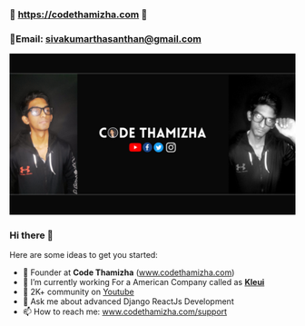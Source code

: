 ### 🔵 https://codethamizha.com 🚀
### 📧Email: sivakumarthasanthan@gmail.com
<img src="images/Purple and Green Auto Company Facebook Ad.png" />

### Hi there 👋

Here are some ideas to get you started:

- 🔭 Founder at <b>Code Thamizha</b> (www.codethamizha.com)
- 🌱 I’m currently working For a American Company called as <b><a href="https://www.kleui.com/codethamizhathasatech">Kleui</a></b>
- 👯 2K+ community on <a href="https://www.youtube.com/codethamizha">Youtube</a>
- 💬 Ask me about advanced Django ReactJs Development
- 📫 How to reach me: www.codethamizha.com/support	
